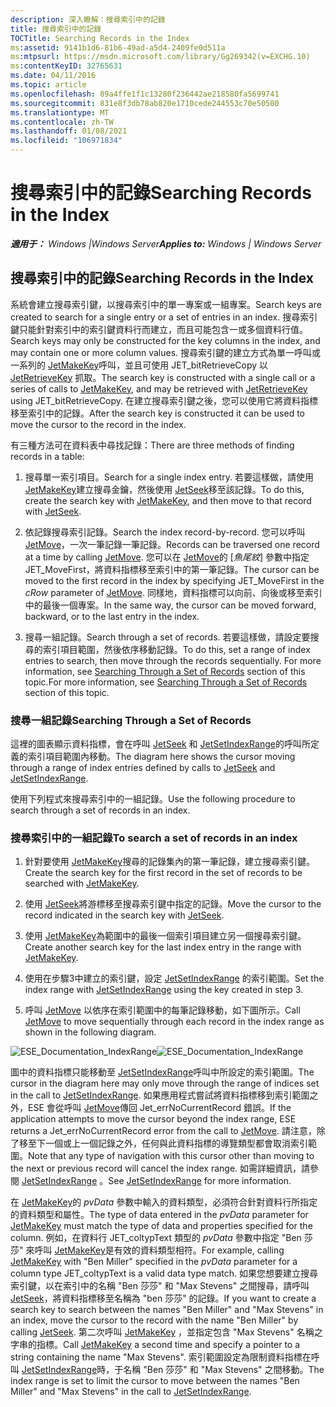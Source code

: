 ```yaml
---
description: 深入瞭解：搜尋索引中的記錄
title: 搜尋索引中的記錄
TOCTitle: Searching Records in the Index
ms:assetid: 9141b1d6-81b6-49ad-a5d4-2409fe0d511a
ms:mtpsurl: https://msdn.microsoft.com/library/Gg269342(v=EXCHG.10)
ms:contentKeyID: 32765631
ms.date: 04/11/2016
ms.topic: article
ms.openlocfilehash: 89a4ffe1f1c13280f236442ae218580fa5699741
ms.sourcegitcommit: 831e8f3db78ab820e1710cede244553c70e50500
ms.translationtype: MT
ms.contentlocale: zh-TW
ms.lasthandoff: 01/08/2021
ms.locfileid: "106971834"
---
```

# <a name="searching-records-in-the-index"></a><span data-ttu-id="70ced-103">搜尋索引中的記錄</span><span class="sxs-lookup"><span data-stu-id="70ced-103">Searching Records in the Index</span></span>


<span data-ttu-id="70ced-104">_**適用于：** Windows |Windows Server_</span><span class="sxs-lookup"><span data-stu-id="70ced-104">_**Applies to:** Windows | Windows Server_</span></span>

## <a name="searching-records-in-the-index"></a><span data-ttu-id="70ced-105">搜尋索引中的記錄</span><span class="sxs-lookup"><span data-stu-id="70ced-105">Searching Records in the Index</span></span>

<span data-ttu-id="70ced-106">系統會建立搜尋索引鍵，以搜尋索引中的單一專案或一組專案。</span><span class="sxs-lookup"><span data-stu-id="70ced-106">Search keys are created to search for a single entry or a set of entries in an index.</span></span> <span data-ttu-id="70ced-107">搜尋索引鍵只能針對索引中的索引鍵資料行而建立，而且可能包含一或多個資料行值。</span><span class="sxs-lookup"><span data-stu-id="70ced-107">Search keys may only be constructed for the key columns in the index, and may contain one or more column values.</span></span> <span data-ttu-id="70ced-108">搜尋索引鍵的建立方式為單一呼叫或一系列的 [JetMakeKey](./jetmakekey-function.md)呼叫，並且可使用 JET_bitRetrieveCopy 以 [JetRetrieveKey](./jetretrievekey-function.md) 抓取。</span><span class="sxs-lookup"><span data-stu-id="70ced-108">The search key is constructed with a single call or a series of calls to [JetMakeKey](./jetmakekey-function.md), and may be retrieved with [JetRetrieveKey](./jetretrievekey-function.md) using JET_bitRetrieveCopy.</span></span> <span data-ttu-id="70ced-109">在建立搜尋索引鍵之後，您可以使用它將資料指標移至索引中的記錄。</span><span class="sxs-lookup"><span data-stu-id="70ced-109">After the search key is constructed it can be used to move the cursor to the record in the index.</span></span>

<span data-ttu-id="70ced-110">有三種方法可在資料表中尋找記錄：</span><span class="sxs-lookup"><span data-stu-id="70ced-110">There are three methods of finding records in a table:</span></span>

1.  <span data-ttu-id="70ced-111">搜尋單一索引項目。</span><span class="sxs-lookup"><span data-stu-id="70ced-111">Search for a single index entry.</span></span> <span data-ttu-id="70ced-112">若要這樣做，請使用 [JetMakeKey](./jetmakekey-function.md)建立搜尋金鑰，然後使用 [JetSeek](./jetseek-function.md)移至該記錄。</span><span class="sxs-lookup"><span data-stu-id="70ced-112">To do this, create the search key with [JetMakeKey](./jetmakekey-function.md), and then move to that record with [JetSeek](./jetseek-function.md).</span></span>

2.  <span data-ttu-id="70ced-113">依記錄搜尋索引記錄。</span><span class="sxs-lookup"><span data-stu-id="70ced-113">Search the index record-by-record.</span></span> <span data-ttu-id="70ced-114">您可以呼叫 [JetMove](./jetmove-function.md)，一次一筆記錄一筆記錄。</span><span class="sxs-lookup"><span data-stu-id="70ced-114">Records can be traversed one record at a time by calling [JetMove](./jetmove-function.md).</span></span> <span data-ttu-id="70ced-115">您可以在 [JetMove](./jetmove-function.md)的 [*魚尾紋*] 參數中指定 JET_MoveFirst，將資料指標移至索引中的第一筆記錄。</span><span class="sxs-lookup"><span data-stu-id="70ced-115">The cursor can be moved to the first record in the index by specifying JET_MoveFirst in the *cRow* parameter of [JetMove](./jetmove-function.md).</span></span> <span data-ttu-id="70ced-116">同樣地，資料指標可以向前、向後或移至索引中的最後一個專案。</span><span class="sxs-lookup"><span data-stu-id="70ced-116">In the same way, the cursor can be moved forward, backward, or to the last entry in the index.</span></span>

3.  <span data-ttu-id="70ced-117">搜尋一組記錄。</span><span class="sxs-lookup"><span data-stu-id="70ced-117">Search through a set of records.</span></span> <span data-ttu-id="70ced-118">若要這樣做，請設定要搜尋的索引項目範圍，然後依序移動記錄。</span><span class="sxs-lookup"><span data-stu-id="70ced-118">To do this, set a range of index entries to search, then move through the records sequentially.</span></span> <span data-ttu-id="70ced-119">For more information, see [Searching Through a Set of Records]() section of this topic.</span><span class="sxs-lookup"><span data-stu-id="70ced-119">For more information, see [Searching Through a Set of Records]() section of this topic.</span></span>

### <a name="searching-through-a-set-of-records"></a><span data-ttu-id="70ced-120">搜尋一組記錄</span><span class="sxs-lookup"><span data-stu-id="70ced-120">Searching Through a Set of Records</span></span>

<span data-ttu-id="70ced-121">這裡的圖表顯示資料指標，會在呼叫 [JetSeek](./jetseek-function.md) 和 [JetSetIndexRange](./jetsetindexrange-function.md)的呼叫所定義的索引項目範圍內移動。</span><span class="sxs-lookup"><span data-stu-id="70ced-121">The diagram here shows the cursor moving through a range of index entries defined by calls to [JetSeek](./jetseek-function.md) and [JetSetIndexRange](./jetsetindexrange-function.md).</span></span>

<span data-ttu-id="70ced-122">使用下列程式來搜尋索引中的一組記錄。</span><span class="sxs-lookup"><span data-stu-id="70ced-122">Use the following procedure to search through a set of records in an index.</span></span>

### <a name="to-search-a-set-of-records-in-an-index"></a><span data-ttu-id="70ced-123">搜尋索引中的一組記錄</span><span class="sxs-lookup"><span data-stu-id="70ced-123">To search a set of records in an index</span></span>

1.  <span data-ttu-id="70ced-124">針對要使用 [JetMakeKey](./jetmakekey-function.md)搜尋的記錄集內的第一筆記錄，建立搜尋索引鍵。</span><span class="sxs-lookup"><span data-stu-id="70ced-124">Create the search key for the first record in the set of records to be searched with [JetMakeKey](./jetmakekey-function.md).</span></span>

2.  <span data-ttu-id="70ced-125">使用 [JetSeek](./jetseek-function.md)將游標移至搜尋索引鍵中指定的記錄。</span><span class="sxs-lookup"><span data-stu-id="70ced-125">Move the cursor to the record indicated in the search key with [JetSeek](./jetseek-function.md).</span></span>

3.  <span data-ttu-id="70ced-126">使用 [JetMakeKey](./jetmakekey-function.md)為範圍中的最後一個索引項目建立另一個搜尋索引鍵。</span><span class="sxs-lookup"><span data-stu-id="70ced-126">Create another search key for the last index entry in the range with [JetMakeKey](./jetmakekey-function.md).</span></span>

4.  <span data-ttu-id="70ced-127">使用在步驟3中建立的索引鍵，設定 [JetSetIndexRange](./jetsetindexrange-function.md) 的索引範圍。</span><span class="sxs-lookup"><span data-stu-id="70ced-127">Set the index range with [JetSetIndexRange](./jetsetindexrange-function.md) using the key created in step 3.</span></span>

5.  <span data-ttu-id="70ced-128">呼叫 [JetMove](./jetmove-function.md) 以依序在索引範圍中的每筆記錄移動，如下圖所示。</span><span class="sxs-lookup"><span data-stu-id="70ced-128">Call [JetMove](./jetmove-function.md) to move sequentially through each record in the index range as shown in the following diagram.</span></span>

<span data-ttu-id="70ced-129">![ESE_Documentation_IndexRange](images/Gg269342.ESE_Documentation_IndexRange(EXCHG.10).gif "ESE_Documentation_IndexRange")</span><span class="sxs-lookup"><span data-stu-id="70ced-129">![ESE_Documentation_IndexRange](images/Gg269342.ESE_Documentation_IndexRange(EXCHG.10).gif "ESE_Documentation_IndexRange")</span></span>

<span data-ttu-id="70ced-130">圖中的資料指標只能移動至 [JetSetIndexRange](./jetsetindexrange-function.md)呼叫中所設定的索引範圍。</span><span class="sxs-lookup"><span data-stu-id="70ced-130">The cursor in the diagram here may only move through the range of indices set in the call to [JetSetIndexRange](./jetsetindexrange-function.md).</span></span> <span data-ttu-id="70ced-131">如果應用程式嘗試將資料指標移到索引範圍之外，ESE 會從呼叫 [JetMove](./jetmove-function.md)傳回 Jet_errNoCurrentRecord 錯誤。</span><span class="sxs-lookup"><span data-stu-id="70ced-131">If the application attempts to move the cursor beyond the index range, ESE returns a Jet_errNoCurrentRecord error from the call to [JetMove](./jetmove-function.md).</span></span> <span data-ttu-id="70ced-132">請注意，除了移至下一個或上一個記錄之外，任何與此資料指標的導覽類型都會取消索引範圍。</span><span class="sxs-lookup"><span data-stu-id="70ced-132">Note that any type of navigation with this cursor other than moving to the next or previous record will cancel the index range.</span></span> <span data-ttu-id="70ced-133">如需詳細資訊，請參閱 [JetSetIndexRange](./jetsetindexrange-function.md) 。</span><span class="sxs-lookup"><span data-stu-id="70ced-133">See [JetSetIndexRange](./jetsetindexrange-function.md) for more information.</span></span>

<span data-ttu-id="70ced-134">在 [JetMakeKey](./jetmakekey-function.md)的 *pvData* 參數中輸入的資料類型，必須符合針對資料行所指定的資料類型和屬性。</span><span class="sxs-lookup"><span data-stu-id="70ced-134">The type of data entered in the *pvData* parameter for [JetMakeKey](./jetmakekey-function.md) must match the type of data and properties specified for the column.</span></span> <span data-ttu-id="70ced-135">例如，在資料行 JET_coltypText 類型的 *pvData* 參數中指定 "Ben 莎莎" 來呼叫 [JetMakeKey](./jetmakekey-function.md)是有效的資料類型相符。</span><span class="sxs-lookup"><span data-stu-id="70ced-135">For example, calling [JetMakeKey](./jetmakekey-function.md) with "Ben Miller" specified in the *pvData* parameter for a column type JET_coltypText is a valid data type match.</span></span> <span data-ttu-id="70ced-136">如果您想要建立搜尋索引鍵，以在索引中的名稱 "Ben 莎莎" 和 "Max Stevens" 之間搜尋，請呼叫 [JetSeek](./jetseek-function.md)，將資料指標移至名稱為 "ben 莎莎" 的記錄。</span><span class="sxs-lookup"><span data-stu-id="70ced-136">If you want to create a search key to search between the names "Ben Miller" and "Max Stevens" in an index, move the cursor to the record with the name "Ben Miller" by calling [JetSeek](./jetseek-function.md).</span></span> <span data-ttu-id="70ced-137">第二次呼叫 [JetMakeKey](./jetmakekey-function.md) ，並指定包含 "Max Stevens" 名稱之字串的指標。</span><span class="sxs-lookup"><span data-stu-id="70ced-137">Call [JetMakeKey](./jetmakekey-function.md) a second time and specify a pointer to a string containing the name "Max Stevens".</span></span> <span data-ttu-id="70ced-138">索引範圍設定為限制資料指標在呼叫 [JetSetIndexRange](./jetsetindexrange-function.md)時，于名稱 "Ben 莎莎" 和 "Max Stevens" 之間移動。</span><span class="sxs-lookup"><span data-stu-id="70ced-138">The index range is set to limit the cursor to move between the names "Ben Miller" and "Max Stevens" in the call to [JetSetIndexRange](./jetsetindexrange-function.md).</span></span>
